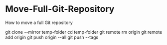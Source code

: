 # Move-Full-Git-Repository
How to move a full Git repository

git clone --mirror <old-repo URI> temp-folder
cd temp-folder
git remote rm origin
git remote add origin <new-repo URL>
git push origin --all
git push --tags
